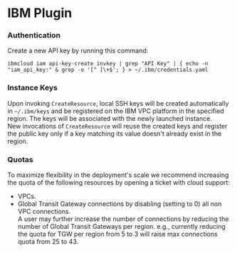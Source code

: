 # IBM Plugin

### Authentication

Create a new API key by running this command:

```
ibmcloud iam api-key-create invkey | grep "API Key" | { echo -n "iam_api_key:" & grep -o '[^ ]\+$'; } > ~/.ibm/credentials.yaml
```

### Instance Keys
Upon invoking `CreateResource`, local SSH keys will be created automatically in `~/.ibm/keys` and be registered on the IBM VPC platform in the specified region. The keys will be associated with the newly launched instance.  
New invocations of `CreateResource` will reuse the created keys and register the public key only if a key matching its value doesn't already exist in the region.

### Quotas
To maximize flexibility in the deployment's scale we recommend increasing the quota of the following resources by opening a ticket with cloud support:
- VPCs.
- Global Transit Gateway connections by disabling (setting to 0) all non VPC connections.  
  A user may further increase the number of connections by reducing the number of Global Transit Gateways per region.
  e.g., currently reducing the quota for TGW per region from 5 to 3 will raise max connections quota from 25 to 43.